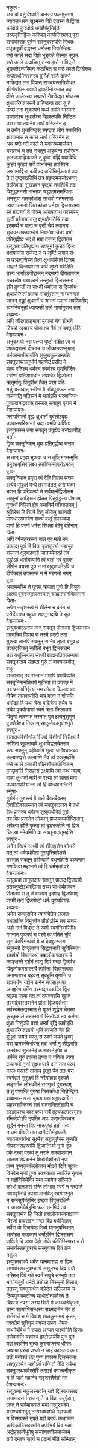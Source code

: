 नकुलः-   
अत्र वो वर्तुयिष्यामि दानस्य फलमुत्तमम्  
न्यायलब्धस्य सूक्ष्मस्य विप्रे दत्तस्य वै द्विजाः  
धर्मक्षेत्रे कुरुक्षेत्रे धर्मज्ञैर्बहुभिर्वृते  
उञ्छवृत्तिर्द्विजः कश्चित् कापोतिरभवत् पुरा  
सभार्यस्सह पुत्रेण सस्नुषस्तपसि स्थितः  
वधूचतुर्थो वृद्धस्स धर्मात्मा नियतेन्द्रियः  
षष्ठे काले सदा विप्रो भुङ्क्ते तैस्सह सुव्रतः  
षष्ठे काले कदाचित्तु तस्याहारो न विद्यते  
भुङ्क्तेऽन्यस्मिन् कदाचित् स षष्ठे काले द्विजोत्तमः  
कपोतधर्मिणस्तस्य दुर्भिक्षे सति दारुणे  
नाविद्यत तदा विप्रास् सञ्चयस्तन्निबोधत  
क्षीणौषधिसमावापो द्रव्यहीनोऽभवत् तदा  
क्षीणे कालेऽस्य सम्प्राप्ते नैवविद्यत भोजनम्  
क्षुधापरिगतास्सर्वे प्रातिष्ठन्त तदा तु ते  
उञ्छं तदा शुक्लपक्षे मध्यं तपति भास्करे  
उष्णार्तश्च क्षुधार्तश्च विप्रस्तपसि निष्ठितः  
उञ्छमप्राप्तवानेव सार्धं परिजनेन ह  
स तथैव क्षुधाविष्टस् स्पृष्ट्वा तोयं यथाविधि  
क्षपयामास तं कालं सार्धं परिजनेन ह  
अथ षष्ठे गते काले ते यवप्रस्थमार्जयन्  
यवप्रस्थं च तत् सक्तून् अकुर्वन्त तपस्विनः  
कृतजप्याह्निकास्ते तु हुत्वा वह्निं यथाविधि  
कुडवं कुडवं सर्वे व्यभजन्त तपस्विनः  
अथगमाद्विजः कश्चिद् अतिथिर्भुञ्जतां तदा  
ते तं दृष्ट्वाऽतिथिं तत्र प्रहृष्टमनसोऽभवन्  
तेऽभिवाद्य सुखप्रश्नं पृष्ट्वा तमतिथिं तदा  
विशुद्धमनसो दान्ताश् श्रद्धादमसमन्विताः  
अनसूया गतक्रोधाश् साधवो गतमत्सराः  
त्यक्तात्मानो जितक्रोधा धर्मज्ञा द्विजसत्तमाः  
स्वं ब्रह्यचर्यं ते गोत्रम् आख्यायाथ परस्परम्  
कुटीं प्रवेशयामासुः क्षुधार्तमतिथिं तदा  
इदमर्घ्यं च पाद्यं च बृसी चेयं तवानघ  
शुचयस्सक्तवश्चेमे नियमोपार्जिताः प्रभो  
प्रतिगृह्णीष्व भद्रं ते मया दत्तान् द्विजोत्तम  
इत्युक्तः प्रतिगृह्याथ सक्तूनां कुडवं द्विजः  
भक्षयामास राजेन्द्र न च तुष्टिं जगाम सः  
स उञ्छवृत्तिस्तं प्रेक्ष्य क्षुधापरिगतं द्विजम्  
आहारं चिन्तयामास कथं तुष्टो भवेदिति  
तस्य भार्याऽब्रवीद्राजन् मद्भागो दीयतामयम्  
गच्छत्वेष यथाकामं सन्तुष्टो द्विजसत्तमः  
इति ब्रुवन्तीं तां साध्वीं धर्मात्मा स द्विजर्षभः  
क्षुधापरिगतां ज्ञात्वा सक्तूंस्तान् नाभ्यनन्दत  
जानन् वृद्धां क्षुधार्तां च श्रान्तां ग्लानां तपस्विनीम्  
त्वगस्थिभूतां ध्यायन्तीं ततो भार्यामुवाच ताम्  
ब्राह्मणः-  
अपि कीटपतङ्गानां मृगाणां चैव शोभने  
स्त्रियो रक्ष्याश्च पोष्याश्च नैवं त्वं वक्तुमर्हसि  
वैशम्पायनः-  
अनुकम्प्यो नरः पत्न्या पुष्टो रक्षित एव च  
प्रपतेद्यशसो दीप्तान्न च लोकानवाप्नुयात्  
धर्मकामार्थकार्याणि शुश्रूषाकुलसन्ततिः  
सक्तुप्रस्थचतुर्भागं गृहाणेदं प्रसीद मे  
सत्यं रतिश्च धर्मश्च स्वर्गश्च गुणनिर्जितः  
स्त्रीणां पतिसमाधीनं तपश्चेदं द्विजोत्तम  
ऋतुर्मातुः पितुर्बीजं दैवतं परमं पतिः  
भर्तुः प्रसादात् स्त्रीणां वै रतिपुत्रफलं तथा  
पालनाद्धि पतिस्त्वं मे भर्ताऽसि भरणान्वितः  
पुत्रप्रदानाद्वरदस् तस्मात् सक्तून् गृहाण मे  
वैशम्पायनः-  
जरापरिगतो वृद्धः क्षुधार्तो दुर्बलोऽदृढः  
उपवासपरिश्रान्तो यदा त्वमपि कर्शितः  
इत्युक्तस्स तया सक्तून् प्रगृह्येदं वचोऽब्रवीत्  
भर्ता-  
द्विज सक्तूनिमान् भूयः प्रतिगृह्णीष्व सत्तम  
वैशम्पायनः-  
स तान् प्रगृह्य भुक्त्वा च न तुष्टिमगमन्मुनिः  
तमुञ्छवृत्तिरालक्ष्य ततश्चिन्तापरोऽभवत्  
पुत्रः-  
सक्तूनिमान् प्रगृह्य त्वं देहि विप्राय सत्तम  
इत्येव सुकृतं मन्ये तस्मादेतत् करोम्यहम्  
भवान् हि परिपाल्यो मे सर्वयत्नैर्द्विजोत्तम  
साधूनां काङ्क्षितं ह्येतत् पितुर्वृद्धस्य पोषणम्  
पुत्रार्थो विहितो ह्येष स्थाविर्ये परिपालनम् |  
श्रुतिरेषा हि विप्रर्षे त्रिषु लोकेषु शाश्वती  
प्राणधारणमात्रेण शक्यं कर्तुं तपस्त्वया  
प्राणो हि परमो धर्मस् स्थिता देहेषु देहिनाम्  
पिता-  
अपि वर्षसहस्रस्त्वं बाल एव मतो मम  
उत्पाद्य पुत्रं हि पिता कृतकृत्यो भवत्युत  
बालानां क्षुद्बलवती जानाम्येतदहं तव  
वृद्धोऽहं धारयिष्यामि त्वं बली भव पुत्रक  
जीर्णेन वयसा पुत्र न मां क्षुद्बाधतेऽपि च  
दीर्घकालं तपस्तप्तं न मे मरणतो भयम्  
पुत्रः   
अपत्यमस्मि ते पुत्रस् त्राणात् पुत्रो हि विश्रुतः  
आत्मा पुत्रस्स्मृतस्तस्मात् त्राह्यात्मानमिहात्मना  
पिता-   
रूपेण सदृशस्त्वं मे शीलेन च दमेन च  
परीक्षितश्च बहुधा सक्तूनादद्मि ते सुत  
वैशम्पायनः-  
इत्युक्त्वाऽऽदाय तान् सक्तून् प्रीतात्मा द्विजसत्तमः  
प्रहसन्निव विप्राय स तस्मै प्रददौ तदा  
भुक्त्वा तानपि सक्तून् स नैव तुष्टो बभूव ह  
उञ्छवृत्तिस्तु सव्रीलो बभूव द्विजसत्तमः  
तदा वधूस्स्थिता साध्वी ब्राह्मणप्रियकाम्यया  
सक्तूनादाय संहृष्टा गुरुं तं वाक्यमब्रवीत्  
वधूः-  
सन्तानात् तव सन्तानं ममापि प्रभविष्यति  
सक्तूनिमानतिथये गृहीत्वा त्वं प्रयच्छ मे  
तव प्रसावनिर्वृत्या मम लोकाः किलाक्षयाः  
पौत्रेण तानवाप्नोति यत्र गत्वा न शोचति  
धर्माद्या हि यथा त्रेता वह्नित्रेता तथैव च  
तथैव पुत्रपौत्राणां स्वर्ग त्रेताः किलाक्षयः  
पितॄणां तारणात् तस्मात् पुत्र इत्यनुशुश्रुम  
पुत्रपौत्रैश्च नियतस् सादुलोकानुपाश्नुते  
श्वशुरः-  
वातातपविशीर्णाङ्गीं त्वां विशीर्णां निरीक्ष्य वै  
कर्शितां सुव्रताचारे क्षुधाविह्वलचेतसम्  
कथं सक्तून् ग्रहीष्यामि भूत्वा धर्मोपघातकः  
कल्याणवृत्ते कल्याणि नैव त्वं वक्तुमर्हसि  
षष्ठे काले व्रतवतीं शीलशौचतपोन्विताम्  
कृच्छ्रवृत्तिं निराहारां द्रक्ष्यामि त्वां कथं न्वहम्  
बाला क्षुधार्ता नारी च रक्ष्या त्वं सततं मया  
उपवासपरिश्रान्ता त्वं हि बान्धवनन्दिनी  
स्नुषा-   
गुरोर्मम गुरुस्त्वं वै यतो दैवतदैवतम्  
देवातिदेवस्तस्मात् त्वं सक्तूनादत्स्व मे प्रभो  
देहः प्राणश्च धर्मश्च शुश्रूषार्थमिदं गुरोः  
तव विप्र प्रसादेन लोकान् प्राप्स्याम्यभीप्सितान्  
अवेक्ष्या हीति कृत्वा त्वं दृढभक्तेति मां द्विज  
चिन्त्या ममेयमिति वा सक्तूनादातुमर्हसि  
श्वशुरः-  
अनेन नित्यं साध्वी त्वं शीलवृत्तेन शोभसे  
यत् त्वं धर्मपथोपेता गुरुवृत्तिमवेक्षसे  
तस्मात् सक्तून् ग्रहीष्यामि वधुर्नार्हसि वञ्चनाम्  
गणयित्वा महाभागे त्वं हि धर्मभृतां वरे  
वैशम्पायनः-  
इत्युक्त्वा तानुपादाय सक्तून् प्रादाद् द्विजातये  
ततस्तुष्टोऽभवद्विप्रस् तस्य साधोर्महात्मनः  
प्रीतात्मा स तु तं वाक्यम् इदमाह द्विजर्षभम्  
वाग्मी तदा द्विजश्रेष्टो धर्मः पुरुषविग्रहः  
ब्राह्मणः-  
अनेन सक्तुदानेन न्यायोपेतेन तत्त्वतः  
यथाशक्ति विमुक्तेन प्रीतोऽस्मि तव सत्तम  
अहो दानं विधुष्टं ते स्वर्गे स्वर्गनिवासिभिः  
गगनात् पुष्पवर्षं च पश्ये त्वं पतितं भुवि  
सुरा देवर्षिगन्धर्वा ये च देवपुरस्सराः  
स्तुवन्तो देवदूताश्च सिद्धाश्चापि सुविस्मिताः  
ब्रह्मर्षयो विमानस्था ब्रह्मलोकगताश्च ये  
काङ्क्षन्ते दर्शनं त्वद्य दिवं गच्छ द्विजर्षभ  
पितृलोकगतास्सर्वे तारिताः पितरस्त्वया  
अनागताश्च बहवस् सुबहूनि युगानि च  
ब्रह्मचर्येण यज्ञेन दानेन तपसाऽथवा  
अगह्वरेण धर्मेण तस्माद्गच्छ दिवं द्विज  
श्रद्धया परया यत् त्वं तपश्चरसि सुव्रत  
तस्माद्देवास्तवानेन प्रीता द्विजवरोत्तम  
सर्वस्वमेतद्यस्मात् ते युक्तं शुद्धेन चेतसा  
कृच्छ्रकाले ततस्स्वर्गो जितोऽयं तव कर्मणा  
क्षुधा निर्णुदति प्रज्ञां धर्म्यां बुद्धिं व्यपोहति  
क्षुधापरिगतज्ञानो धृतिं त्यजति चैव हि  
बुभुक्षां जयते यस्तु स स्वर्गं जयते ध्रुवम्  
यदा दानरुचिर्भावस् तदा धर्मो नु सीद्ध्यति  
अनवेक्ष्य सुतस्नेहं कलत्रस्नेहमेव च  
धर्ममेव गुरुं ज्ञात्वा तृष्णा न गणिता त्वया  
द्रव्यागमो नृणां सूक्ष्मः पात्रे दानं ततः परम्  
कालः परतरो दानाच् छ्रद्धा चैव ततः परा  
स्वर्गद्वारं सुसूक्ष्मं हि नरैर्माहान्न दृश्यते  
सङ्गर्गलं लोभकीलं रागगुप्तं दुरासदम्  
तं तु पश्यन्ति पुरुषा जितक्रोधा जितेन्द्रियाः  
ब्राह्मणास्तपसा युक्ता यथाश्रद्धाप्रदायिनः  
सहस्रशक्तिश्च शतं शतशक्तिर्दशापि च  
दद्यादपश्च यश्शक्त्या सर्वे तुल्यफलास्स्मृताः  
रन्तिदेवोऽपि नृपतिर् अपः प्रादादकिञ्चनः  
शुद्धेन मनसा विप्र नाकपृष्ठं ततो गतः  
न धर्मः प्रीयते तात दानैर्दत्तैर्महाफलैः  
न्यायलब्धैर्यथा सूक्ष्मैश् श्रद्धापूतैस्स तुष्यति  
गोप्रदानसहस्राणि द्विजातिभ्यो नृगो नृपः  
एकं दत्त्वा परस्वं तु नरकं समवाप्तवान्  
आत्ममांसप्रदानेन शिबोरौशीनरो नृपः  
प्राप्य पुण्यकृताँल्लोकान् मोदते दिवि सुव्रतः  
विभवेन नृणां पुण्यं स्वशक्त्या स्वार्जितं नृणाम्  
न यज्ञैर्विविधैर्विप्र यथा न्यायेन सञ्चितैः  
क्रोधो दानफलं हन्ति लोभात् स्वर्गं न गच्छति  
न्यायवृत्तिर्हि तपसा दानवित् स्वर्गमश्नुते  
न राजसूयैर्बहुभिर् इष्ट्वा विपुलदक्षिणैः  
न चाश्वमेधैर्बहुभिः फलं सममिदं तव  
सक्तुप्रस्थेन हि जितो ब्रह्मलोकस्त्वयाऽनघ  
विरजो ब्रह्मसदनं गच्छ विप्र यथेप्सितम्  
सर्वेषां वो द्विजश्रेष्ठ दिव्यं यानमुपस्थितम्  
आरोहत यथाकामं धर्मोऽस्मि द्विजसत्तम  
पावितो हि त्वया देहो लोके कीर्तिस्स्थिरा च ते  
सभार्यस्सहपुत्रश्च सस्नुषश्च दिवं व्रज  
नकुलः  
इत्युक्तवाक्ये धर्मेण यानमारुह्य स द्विजः  
सभार्यस्सस्नुषश्चापि ससुतश्च दिवं ययौ  
तस्मिन् विप्रे गते स्वर्गं सपुत्रे सस्नुषे तदा  
भार्याचतुर्थे धर्मज्ञे ततोऽहं निस्सृतो बिलात्  
ततस्तु सक्तुगन्धेन क्लेदेन सलिलस्य च  
दिव्यपुष्पवमर्दाच्च साधोर्दानलवैश्च तैः  
विप्रस्य तपसा तस्य शिरो मे काञ्चनीकृतम्  
तस्य सत्याभिसन्धस्य सक्ष्मदानेन चैव ह  
शरीरार्धं च मे विप्राश् शातकुम्भमयं कृतम्  
पश्यतेमं सुविपुलं तपसा तस्य धीमतः  
कथमेवंविधं मे स्यात् अन्यत् पार्श्वमिति द्विजाः  
तपोवनानि यज्ञांश्च हृष्टोऽभ्येमि पुनः पुनः  
यज्ञं त्वहमिमं श्रुत्वा कुरुराजस्य धीमतः  
आशया परया प्राप्तो न चाहं काञ्चनः कृतः  
ततो मयोक्तं तत् पुण्यं प्रशस्य द्विजसत्तमाः  
सक्तुप्रस्थेन यज्ञोऽयं सम्मितो नेति सर्वथा  
सक्तुप्रस्थलवैस्तैर्हि तदाऽहं काञ्चनीकृतः  
न हि यज्ञो महानेष सदृशस्तैर्मतो मम  
वैशम्पायनः-  
इत्युक्त्वा नकुलस्सर्वान् यज्ञे द्विजवरांस्तदा  
जगामादर्सनं राजंस् ते च विप्रा ययुर्गृहान्  
एतत् ते सर्वमाख्यातं मया परपुरञ्जय  
यदाश्चर्यमभूत् तस्मिन्नश्वमेधे महाक्रतौ  
न विस्मयस्ते नृपते यज्ञे कार्यः कथञ्चन  
ऋषिकोटिसहस्राणि तपोभिर्ये दिवं गताः  
अद्रोहस्सर्वभूतेषु सन्तोषश्शीलमार्जवम्  
तपो दमश्च सत्यं च प्रदानं चेति सम्मितम्   
